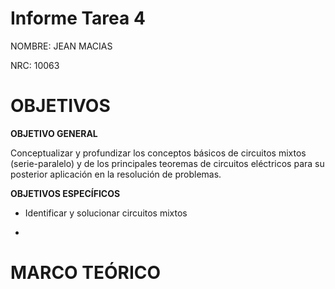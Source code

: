 # Informe Tarea 4

NOMBRE: JEAN MACIAS

NRC: 10063 

# **OBJETIVOS**

**OBJETIVO GENERAL**

Conceptualizar y profundizar los conceptos básicos de circuitos mixtos (serie-paralelo) y de los principales teoremas de circuitos eléctricos para su posterior aplicación en la resolución de problemas.

**OBJETIVOS ESPECÍFICOS**

* Identificar y solucionar circuitos mixtos

*

# **MARCO TEÓRICO**

